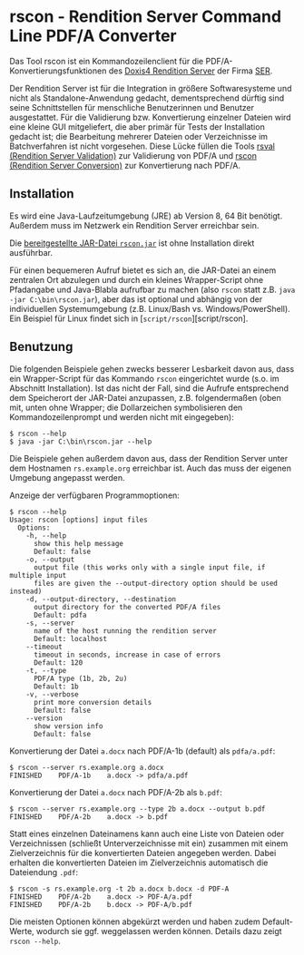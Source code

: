 # rscon - Rendition Server Command Line PDF/A Converter

Das Tool rscon ist ein Kommandozeilenclient für die
PDF/A-Konvertierungsfunktionen des [Doxis4 Rendition Server][rs] der Firma
[SER][ser].

Der Rendition Server ist für die Integration in größere Softwaresysteme und
nicht als Standalone-Anwendung gedacht, dementsprechend dürftig sind seine
Schnittstellen für menschliche Benutzerinnen und Benutzer ausgestattet. Für die
Validierung bzw. Konvertierung einzelner Dateien wird eine kleine GUI
mitgeliefert, die aber primär für Tests der Installation gedacht ist; die
Bearbeitung mehrerer Dateien oder Verzeichnisse im Batchverfahren ist nicht
vorgesehen. Diese Lücke füllen die Tools [rsval (Rendition Server
Validation)][rsval] zur Validierung von PDF/A und [rscon (Rendition Server
Conversion)][rscon] zur Konvertierung nach PDF/A.

[ser]: https://www.sergroup.com/
[rs]: https://web.archive.org/web/20181122130019/http://www.ser-solutions.com/media-library/overview/medien/server-side-format-conversion-doxis4-rendition-server.html
[rsval]: http://example.org/TODO
[rscon]: http://example.org/TODO

## Installation

Es wird eine Java-Laufzeitumgebung (JRE) ab Version 8, 64 Bit benötigt. Außerdem
muss im Netzwerk ein Rendition Server erreichbar sein.

Die [bereitgestellte JAR-Datei `rscon.jar`][releases] ist ohne Installation
direkt ausführbar.

Für einen bequemeren Aufruf bietet es sich an, die JAR-Datei an einem zentralen
Ort abzulegen und durch ein kleines Wrapper-Script ohne Pfadangabe und
Java-Blabla aufrufbar zu machen (also `rscon` statt z.B. `java -jar
C:\bin\rscon.jar`), aber das ist optional und abhängig von der individuellen
Systemumgebung (z.B. Linux/Bash vs. Windows/PowerShell). Ein Beispiel für Linux
findet sich in [`script/rscon`][script/rscon].

[releases]: http://example.org/TODO

## Benutzung

Die folgenden Beispiele gehen zwecks besserer Lesbarkeit davon aus, dass ein
Wrapper-Script für das Kommando `rscon` eingerichtet wurde (s.o. im Abschnitt
Installation). Ist das nicht der Fall, sind die Aufrufe entsprechend dem
Speicherort der JAR-Datei anzupassen, z.B. folgendermaßen (oben mit, unten ohne
Wrapper; die Dollarzeichen symbolisieren den Kommandozeilenprompt und werden
nicht mit eingegeben):

~~~console
$ rscon --help
$ java -jar C:\bin\rscon.jar --help
~~~

Die Beispiele gehen außerdem davon aus, dass der Rendition Server unter dem
Hostnamen `rs.example.org` erreichbar ist. Auch das muss der eigenen Umgebung
angepasst werden.

Anzeige der verfügbaren Programmoptionen:

~~~console
$ rscon --help
Usage: rscon [options] input files
  Options:
    -h, --help
      show this help message
      Default: false
    -o, --output
      output file (this works only with a single input file, if multiple input
      files are given the --output-directory option should be used instead)
    -d, --output-directory, --destination
      output directory for the converted PDF/A files
      Default: pdfa
    -s, --server
      name of the host running the rendition server
      Default: localhost
    --timeout
      timeout in seconds, increase in case of errors
      Default: 120
    -t, --type
      PDF/A type (1b, 2b, 2u)
      Default: 1b
    -v, --verbose
      print more conversion details
      Default: false
    --version
      show version info
      Default: false
~~~

Konvertierung der Datei `a.docx` nach PDF/A-1b (default) als `pdfa/a.pdf`:

~~~console
$ rscon --server rs.example.org a.docx
FINISHED    PDF/A-1b    a.docx -> pdfa/a.pdf
~~~

Konvertierung der Datei `a.docx` nach PDF/A-2b als `b.pdf`:

~~~console
$ rscon --server rs.example.org --type 2b a.docx --output b.pdf
FINISHED    PDF/A-2b    a.docx -> b.pdf
~~~

Statt eines einzelnen Dateinamens kann auch eine Liste von Dateien oder
Verzeichnissen (schließt Unterverzeichnisse mit ein) zusammen mit einem
Zielverzeichnis für die konvertierten Dateien angegeben werden. Dabei erhalten
die konvertierten Dateien im Zielverzeichnis automatisch die Dateiendung `.pdf`:

~~~console
$ rscon -s rs.example.org -t 2b a.docx b.docx -d PDF-A
FINISHED    PDF/A-2b    a.docx -> PDF-A/a.pdf
FINISHED    PDF/A-2b    b.docx -> PDF-A/b.pdf
~~~

Die meisten Optionen können abgekürzt werden und haben zudem Default-Werte,
wodurch sie ggf. weggelassen werden können. Details dazu zeigt `rscon --help`.
